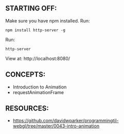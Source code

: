 ## STARTING OFF:

Make sure you have npm installed.
Run:
```
npm install http-server -g
```

Run:
```
http-server
```

View at: http://localhost:8080/

## CONCEPTS:

* Introduction to Animation
* requestAnimationFrame

## RESOURCES:

* https://github.com/davidwparker/programmingtil-webgl/tree/master/0043-intro-animation
